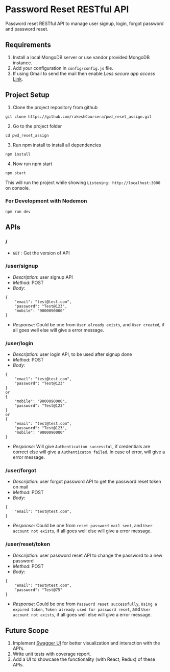 # Password Reset RESTful API
Password reset RESTful API to manage user signup, login, forgot password and password reset. 

## Requirements
1. Install a local MongoDB server or use vandor provided MongoDB instance.
2. Add your configuration in `config/config.js` file.
3. If using Gmail to send the mail then enable *Less secure app access* [Link](https://myaccount.google.com/lesssecureapps).

## Project Setup 
1. Clone the project repository from github
```
git clone https://github.com/rakeshCoursera/pwd_reset_assign.git
```
2. Go to the project folder
```
cd pwd_reset_assign
```
3. Run npm install to install all dependencies
```
npm install
```
4. Now run npm start
```
npm start
```
This will run the project while showing `Listening: http://localhost:3000` on console.

### For Development with Nodemon

```
npm run dev
```

## APIs 
### /
* `GET` : Get the version of API

### /user/signup
* *Description*: user signup API
* *Method*: POST
* *Body*: 
```
{
	"email": "test@test.com",
	"password": "Test@123",
	"mobile": "9000090000"
}
```
* *Response*: Could be one from `User already exists`, and `User created`, if all goes well else will give a error message.

### /user/login
* *Description*: user login API, to be used after signup done
* *Method*: POST
* *Body*: 
```
{
	"email": "test@test.com",
	"password": "Test@123"
}
or 
{
	"mobile": "9000090000",
	"password": "Test@123"
}
or 
{
	"email": "test@test.com",
	"password": "Test@123",
	"mobile": "9000090000"
}
```
* *Response*: Will give `Authentication successful`, if credentials are correct else will give a `Authenticaton failed`. In case of error, will give a error message.

### /user/forgot
* *Description*: user forgot password API to get the password reset token on mail
* *Method*: POST
* *Body*: 
```
{
	"email": "test@test.com",
}
```
* *Response*: Could be one from `reset password mail sent`, and `User account not exists`, if all goes well else will give a error message.

### /user/reset/token
* *Description*: user password reset API to change the password to a new password
* *Method*: POST
* *Body*: 
```
{
	"email": "test@test.com",
	"password": "Test@75"
}
```
* *Response*: Could be one from `Password reset successfully`, `Using a expired token`, `Token already used for password reset`, and `User account not exists`, if all goes well else will give a error message.

## Future Scope
1. Implement [Swagger UI](https://swagger.io/tools/swagger-ui/) for better visualization and interaction with the API’s.
2. Write unit tests with coverage report.
3. Add a UI to showcase the functionality (with React, Redux) of these APIs.
